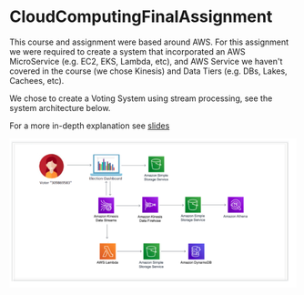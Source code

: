 # CloudComputingFinalAssignment

This course and assignment were based around AWS. For this assignment we were required to create a system that incorporated an AWS MicroService (e.g. EC2, EKS, Lambda, etc), and AWS Service we haven't covered in the course (we chose Kinesis) and Data Tiers (e.g. DBs, Lakes, Cachees, etc).

We chose to create a Voting System using stream processing, see the system architecture below.

For a more in-depth explanation see [slides](https://github.com/yarden-gl/CloudComputingFinalAssignment/blob/master/FinalAssignment%20-%20Slides.pdf)

 
![SystemArchitecture](https://github.com/yarden-gl/CloudComputingFinalAssignment/blob/master/SystemArchitecture.png)
